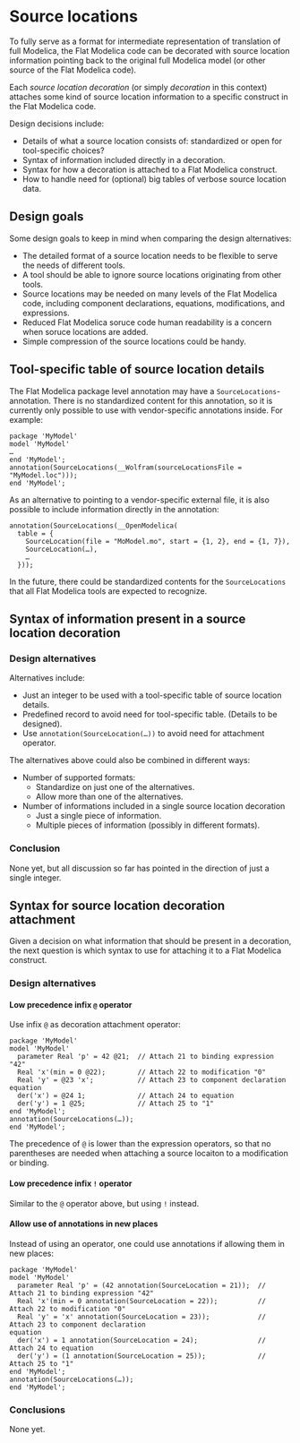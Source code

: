 # Source locations

To fully serve as a format for intermediate representation of translation of full Modelica, the Flat Modelica code can be decorated with source location information pointing back to the original full Modelica model (or other source of the Flat Modelica code).

Each _source location decoration_ (or simply _decoration_ in this context) attaches some kind of source location information to a specific construct in the Flat Modelica code.

Design decisions include:
- Details of what a source location consists of: standardized or open for tool-specific choices?
- Syntax of information included directly in a decoration.
- Syntax for how a decoration is attached to a Flat Modelica construct.
- How to handle need for (optional) big tables of verbose source location data.


## Design goals

Some design goals to keep in mind when comparing the design alternatives:
- The detailed format of a source location needs to be flexible to serve the needs of different tools.
- A tool should be able to ignore source locations originating from other tools.
- Source locations may be needed on many levels of the Flat Modelica code, including component declarations, equations, modifications, and expressions.
- Reduced Flat Modelica soruce code human readability is a concern when soruce locations are added.
- Simple compression of the source locations could be handy.



## Tool-specific table of source location details

The Flat Modelica package level annotation may have a `SourceLocations`-annotation.
There is no standardized content for this annotation, so it is currently only possible to use with vendor-specific annotations inside.
For example:
```
package 'MyModel'
model 'MyModel'
…
end 'MyModel';
annotation(SourceLocations(__Wolfram(sourceLocationsFile = "MyModel.loc")));
end 'MyModel';
```

As an alternative to pointing to a vendor-specific external file, it is also possible to include information directly in the annotation:
```
annotation(SourceLocations(__OpenModelica(
  table = {
    SourceLocation(file = "MoModel.mo", start = {1, 2}, end = {1, 7}),
    SourceLocation(…),
    …
  }));
```

In the future, there could be standardized contents for the `SourceLocations` that all Flat Modelica tools are expected to recognize.


## Syntax of information present in a source location decoration

### Design alternatives

Alternatives include:
- Just an integer to be used with a tool-specific table of source location details.
- Predefined record to avoid need for tool-specific table. (Details to be designed).
- Use `annotation(SourceLocation(…))` to avoid need for attachment operator.

The alternatives above could also be combined in different ways:
- Number of supported formats:
  - Standardize on just one of the alternatives.
  - Allow more than one of the alternatives.
- Number of informations included in a single source location decoration
  - Just a single piece of information.
  - Multiple pieces of information (possibly in different formats).

### Conclusion

None yet, but all discussion so far has pointed in the direction of just a single integer.


## Syntax for source location decoration attachment

Given a decision on what information that should be present in a decoration, the next question is which syntax to use for attaching it to a Flat Modelica construct.

### Design alternatives

#### Low precedence infix `@` operator

Use infix `@` as decoration attachment operator:
```
package 'MyModel'
model 'MyModel'
  parameter Real 'p' = 42 @21;  // Attach 21 to binding expression "42"
  Real 'x'(min = 0 @22);        // Attach 22 to modification "0"
  Real 'y' = @23 'x';           // Attach 23 to component declaration
equation
  der('x') = @24 1;             // Attach 24 to equation
  der('y') = 1 @25;             // Attach 25 to "1"
end 'MyModel';
annotation(SourceLocations(…));
end 'MyModel';
```

The precedence of `@` is lower than the expression operators, so that no parentheses are needed when attaching a source locaiton to a modification or binding.

#### Low precedence infix `!` operator

Similar to the `@` operator above, but using `!` instead.

#### Allow use of annotations in new places

Instead of using an operator, one could use annotations if allowing them in new places:
```
package 'MyModel'
model 'MyModel'
  parameter Real 'p' = (42 annotation(SourceLocation = 21));  // Attach 21 to binding expression "42"
  Real 'x'(min = 0 annotation(SourceLocation = 22));          // Attach 22 to modification "0"
  Real 'y' = 'x' annotation(SourceLocation = 23));            // Attach 23 to component declaration
equation
  der('x') = 1 annotation(SourceLocation = 24);               // Attach 24 to equation
  der('y') = (1 annotation(SourceLocation = 25));             // Attach 25 to "1"
end 'MyModel';
annotation(SourceLocations(…));
end 'MyModel';
```


### Conclusions

None yet.
